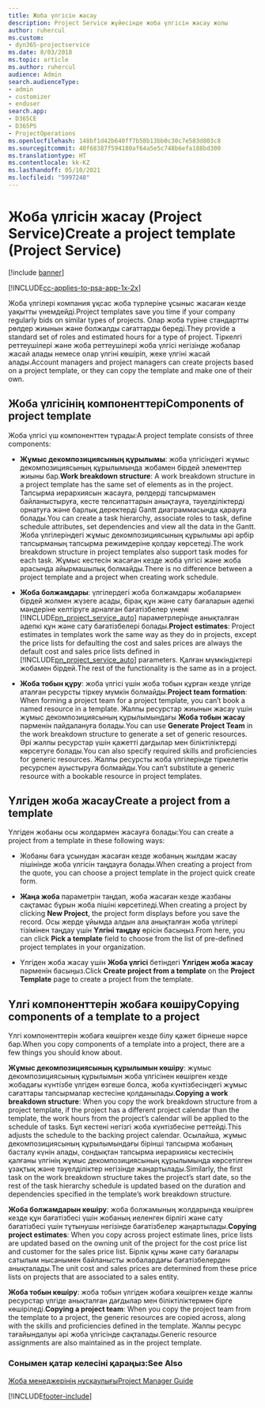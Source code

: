 ```yaml
---
title: Жоба үлгісін жасау
description: Project Service жүйесінде жоба үлгісін жасау жолы
author: ruhercul
ms.custom:
- dyn365-projectservice
ms.date: 8/03/2018
ms.topic: article
ms.author: ruhercul
audience: Admin
search.audienceType:
- admin
- customizer
- enduser
search.app:
- D365CE
- D365PS
- ProjectOperations
ms.openlocfilehash: 148bf1d42b640ff7b58b13bb0c30c7e583d803c8
ms.sourcegitcommit: 40f68387f594180af64a5e5c748b6efa188bd300
ms.translationtype: HT
ms.contentlocale: kk-KZ
ms.lasthandoff: 05/10/2021
ms.locfileid: "5997248"
---
```

# <a name="create-a-project-template-project-service"></a><span data-ttu-id="bd34a-103">Жоба үлгісін жасау (Project Service)</span><span class="sxs-lookup"><span data-stu-id="bd34a-103">Create a project template (Project Service)</span></span>

[!include [banner](../includes/psa-now-project-operations.md)]

[!INCLUDE[cc-applies-to-psa-app-1x-2x](../includes/cc-applies-to-psa-app-1x-2x.md)]

<span data-ttu-id="bd34a-104">Жоба үлгілері компания ұқсас жоба түрлеріне ұсыныс жасаған кезде уақытты үнемдейді.</span><span class="sxs-lookup"><span data-stu-id="bd34a-104">Project templates save you time if your company regularly bids on similar types of projects.</span></span> <span data-ttu-id="bd34a-105">Олар жоба түріне стандартты рөлдер жиынын және болжалды сағаттарды береді.</span><span class="sxs-lookup"><span data-stu-id="bd34a-105">They provide a standard set of roles and estimated hours for a type of project.</span></span> <span data-ttu-id="bd34a-106">Тіркелгі реттеушілері және жоба реттеушілері жоба үлгісі негізінде жобалар жасай алады немесе олар үлгіні көшіріп, жеке үлгіні жасай алады.</span><span class="sxs-lookup"><span data-stu-id="bd34a-106">Account managers and project managers can create projects based on a project template, or they can copy the template and make one of their own.</span></span>  
  
## <a name="components-of-project-template"></a><span data-ttu-id="bd34a-107">Жоба үлгісінің компоненттері</span><span class="sxs-lookup"><span data-stu-id="bd34a-107">Components of project template</span></span>
 <span data-ttu-id="bd34a-108">Жоба үлгісі үш компоненттен тұрады:</span><span class="sxs-lookup"><span data-stu-id="bd34a-108">A project template consists of three components:</span></span>  
  
- <span data-ttu-id="bd34a-109">**Жұмыс декомпозициясының құрылымы**: жоба үлгісіндегі жұмыс декомпозициясының құрылымында жобамен бірдей элементтер жиыны бар.</span><span class="sxs-lookup"><span data-stu-id="bd34a-109">**Work breakdown structure**: A work breakdown structure in a project template has the same set of elements as in the project.</span></span> <span data-ttu-id="bd34a-110">Тапсырма иерархиясын жасауға, рөлдерді тапсырмамен байланыстыруға, кесте төлсипаттарын анықтауға, тәуелділіктерді орнатуға және барлық деректерді Gantt диаграммасында қарауға болады.</span><span class="sxs-lookup"><span data-stu-id="bd34a-110">You can create a task hierarchy, associate roles to task, define schedule attributes, set dependencies and view all the data in the Gantt.</span></span> <span data-ttu-id="bd34a-111">Жоба үлгілеріндегі жұмыс декомпозициясының құрылымы әрі әрбір тапсырманың тапсырма режимдеріне қолдау көрсетеді.</span><span class="sxs-lookup"><span data-stu-id="bd34a-111">The work breakdown structure in project templates also support task modes for each task.</span></span> <span data-ttu-id="bd34a-112">Жұмыс кестесін жасаған кезде жоба үлгісі және жоба арасында айырмашылық болмайды.</span><span class="sxs-lookup"><span data-stu-id="bd34a-112">There is no difference between a project template and a project when creating work schedule.</span></span>  
  
- <span data-ttu-id="bd34a-113">**Жоба болжамдары**: үлгілердегі жоба болжамдары жобалармен бірдей жолмен жүзеге асады, бірақ құн және сату бағаларын әдепкі мәндеріне келтіруге арналған бағатізбелер үнемі [!INCLUDE[pn_project_service_auto](../includes/pn-project-service-auto.md)] параметрлерінде анықталған әдепкі құн және сату бағатізбелері болады.</span><span class="sxs-lookup"><span data-stu-id="bd34a-113">**Project estimates**: Project estimates in templates work the same way as they do in projects, except the price lists for defaulting the cost and sales prices are always the default cost and sales price lists defined in [!INCLUDE[pn_project_service_auto](../includes/pn-project-service-auto.md)] parameters.</span></span> <span data-ttu-id="bd34a-114">Қалған мүмкіндіктері жобамен бірдей.</span><span class="sxs-lookup"><span data-stu-id="bd34a-114">The rest of the functionality is the same as in a project.</span></span>  
  
- <span data-ttu-id="bd34a-115">**Жоба тобын құру**: жоба үлгісі үшін жоба тобын құрған кезде үлгіде аталған ресурсты тіркеу мүмкін болмайды.</span><span class="sxs-lookup"><span data-stu-id="bd34a-115">**Project team formation**: When forming a project team for a project template, you can’t book a named resource in a template.</span></span> <span data-ttu-id="bd34a-116">Жалпы ресурстар жиынын жасау үшін жұмыс декомпозициясының құрылымындағы **Жоба тобын жасау** пәрменін пайдалануға болады.</span><span class="sxs-lookup"><span data-stu-id="bd34a-116">You can use **Generate Project Team** in the work breakdown structure to generate a set of generic resources.</span></span> <span data-ttu-id="bd34a-117">Әрі жалпы ресурстар үшін қажетті дағдылар мен біліктіліктерді көрсетуге болады.</span><span class="sxs-lookup"><span data-stu-id="bd34a-117">You can also specify required skills and proficiencies for generic resources.</span></span> <span data-ttu-id="bd34a-118">Жалпы ресурсты жоба үлгілерінде тіркелетін ресурспен ауыстыруға болмайды.</span><span class="sxs-lookup"><span data-stu-id="bd34a-118">You can’t substitute a generic resource with a bookable resource in project templates.</span></span>  
  
## <a name="create-a-project-from-a-template"></a><span data-ttu-id="bd34a-119">Үлгіден жоба жасау</span><span class="sxs-lookup"><span data-stu-id="bd34a-119">Create a project from a template</span></span>  
 <span data-ttu-id="bd34a-120">Үлгіден жобаны осы жолдармен жасауға болады:</span><span class="sxs-lookup"><span data-stu-id="bd34a-120">You can create a project from a template in these following ways:</span></span>  
  
-   <span data-ttu-id="bd34a-121">Жобаны баға ұсынудан жасаған кезде жобаның жылдам жасау пішінінде жоба үлгісін таңдауға болады.</span><span class="sxs-lookup"><span data-stu-id="bd34a-121">When creating a project from the quote, you can choose a project template in the project quick create form.</span></span>  
  
-   <span data-ttu-id="bd34a-122">**Жаңа жоба** параметрін таңдап, жоба жасаған кезде жазбаны сақтамас бұрын жоба пішіні көрсетіледі.</span><span class="sxs-lookup"><span data-stu-id="bd34a-122">When creating a project by clicking **New Project**, the project form displays before you save the record.</span></span> <span data-ttu-id="bd34a-123">Осы жерде ұйымда алдын ала анықталған жоба үлгілері тізімінен таңдау үшін **Үлгіні таңдау** өрісін басыңыз.</span><span class="sxs-lookup"><span data-stu-id="bd34a-123">From here, you can click **Pick a template** field to choose from the list of pre-defined project templates in your organization.</span></span>  
  
-   <span data-ttu-id="bd34a-124">Үлгіден жоба жасау үшін **Жоба үлгісі** бетіндегі **Үлгіден жоба жасау** пәрменін басыңыз.</span><span class="sxs-lookup"><span data-stu-id="bd34a-124">Click **Create project from a template** on the **Project Template** page to create a project from the template.</span></span>  
  
## <a name="copying-components-of-a-template-to-a-project"></a><span data-ttu-id="bd34a-125">Үлгі компоненттерін жобаға көшіру</span><span class="sxs-lookup"><span data-stu-id="bd34a-125">Copying components of a template to a project</span></span>  
 <span data-ttu-id="bd34a-126">Үлгі компоненттерін жобаға көшірген кезде білу қажет бірнеше нәрсе бар.</span><span class="sxs-lookup"><span data-stu-id="bd34a-126">When you copy components of a template into a project, there are a few things you should know about.</span></span>  
  
 <span data-ttu-id="bd34a-127">**Жұмыс декомпозициясының құрылымын көшіру**: жұмыс декомпозициясының құрылымын жоба үлгісінен көшірген кезде жобадағы күнтізбе үлгіден өзгеше болса, жоба күнтізбесіндегі жұмыс сағаттары тапсырмалар кестесіне қолданылады.</span><span class="sxs-lookup"><span data-stu-id="bd34a-127">**Copying a work breakdown structure**: When you copy the work breakdown structure from a project template, if the project has a different project calendar than the template, the work hours from the project’s calendar will be applied to the schedule of tasks.</span></span> <span data-ttu-id="bd34a-128">Бұл кестені негізгі жоба күнтізбесіне реттейді.</span><span class="sxs-lookup"><span data-stu-id="bd34a-128">This adjusts the schedule to the backing project calendar.</span></span> <span data-ttu-id="bd34a-129">Осылайша, жұмыс декомпозициясының құрылымындағы бірінші тапсырма жобаның басталу күнін алады, сондықтан тапсырма иерархиясы кестесінің қалғаны үлгінің жұмыс декомпозициясының құрылымында көрсетілген ұзақтық және тәуелділіктер негізінде жаңартылады.</span><span class="sxs-lookup"><span data-stu-id="bd34a-129">Similarly, the first task on the work breakdown structure takes the project’s start date, so the rest of the task hierarchy schedule is updated based on the duration and dependencies specified in the template’s work breakdown structure.</span></span>  
  
 <span data-ttu-id="bd34a-130">**Жоба болжамдарын көшіру**: жоба болжамының жолдарында көшірген кезде құн бағатізбесі үшін жобаның иеленген бірлігі және сату бағатізбесі үшін тұтынушы негізінде бағатізбелер жаңартылады.</span><span class="sxs-lookup"><span data-stu-id="bd34a-130">**Copying project estimates**: When you copy across project estimate lines, price lists are updated based on the owning unit of the project for the cost price list and customer for the sales price list.</span></span> <span data-ttu-id="bd34a-131">Бірлік құны және сату бағалары сатылым нысанымен байланысты жобалардағы бағатізбелерден анықталады.</span><span class="sxs-lookup"><span data-stu-id="bd34a-131">The unit cost and sales prices are determined from these price lists on projects that are associated to a sales entity.</span></span>  
  
 <span data-ttu-id="bd34a-132">**Жоба тобын көшіру**: жоба тобын үлгіден жобаға көшірген кезде жалпы ресурстар үлгіде анықталған дағдылар мен біліктіліктермен бірге көшіріледі.</span><span class="sxs-lookup"><span data-stu-id="bd34a-132">**Copying a project team**: When you copy the project team from the template to a project, the generic resources are copied across, along with the skills and proficiencies defined in the template.</span></span> <span data-ttu-id="bd34a-133">Жалпы ресурс тағайындалуы әрі жоба үлгісінде сақталады.</span><span class="sxs-lookup"><span data-stu-id="bd34a-133">Generic resource assignments are also maintained as in the project template.</span></span>  
  
### <a name="see-also"></a><span data-ttu-id="bd34a-134">Сонымен қатар келесіні қараңыз:</span><span class="sxs-lookup"><span data-stu-id="bd34a-134">See Also</span></span>  
 [<span data-ttu-id="bd34a-135">Жоба менеджерінің нұсқаулығы</span><span class="sxs-lookup"><span data-stu-id="bd34a-135">Project Manager Guide</span></span>](../psa/project-manager-guide.md)


[!INCLUDE[footer-include](../includes/footer-banner.md)]